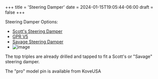 +++
title = 'Steering Damper'
date = 2024-01-15T19:05:44-06:00
draft = false
+++

Steering Damper Options:

- [Scott's Steering Damper](https://www.kovemotousa.com/store/p/rae33b2z4z3nwm0m76qgx186eq1468)
- [GPR V5](https://www.kovemotousa.com/store/p/450-rally-accessory-light-mount-bar-ymlnz-hlw5k-ldhj8-z7jk8)
- [Savage Steering Damper](https://fr.aliexpress.com/item/1005005561950178.html?spm=a2g0o.order_list.order_list_main.4.25385e5bp20vGr&gatewayAdapt=glo2fra)
- ![image](https://github.com/flamingm0e/koverally.info/assets/157621696/a52deb4e-d1af-4d5d-bad4-d55f9f8da024)


The top triples are already drilled and tapped to fit a Scott's or "Savage" steering damper.

The "pro" model pin is available from KoveUSA
